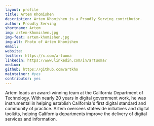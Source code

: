 ```yaml
---
layout: profile
title: Artem Khomishen
description: Artem Khomishen is a Proudly Serving contributor.
author: Proudly Serving
shortname: Artem
img: artem-khomishen.jpg
img-feat: artem-khomishen.jpg
img-alt: Photo of Artem Khomishen
email: 
website: 
twitter: https://x.com/artuoma
linkedin: https://www.linkedin.com/in/artuoma/
medium: 
github: https://github.com/artkho
maintainer: #yes
contributor: yes
---
```


Artem leads an award-winning team at the California Department of Technology. With nearly 20 years in digital government work, he was instrumental in helping establish California's first digital standard and community of practice. Artem oversees statewide initiatives and digital toolkits, helping California departments  improve the delivery of digital services and information.